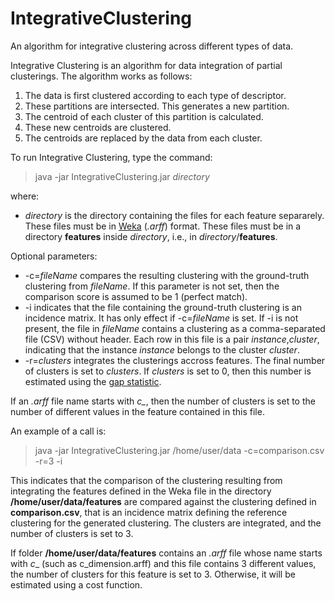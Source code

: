 # IntegrativeClustering
An algorithm for integrative clustering across different types of data.

Integrative Clustering is an algorithm for data integration of partial clusterings. The algorithm works as follows:

1. The data is first clustered according to each type of descriptor. 
2. These partitions are intersected. This generates a new partition.
3. The centroid of each cluster of this partition is calculated. 
4. These new centroids are clustered.
5. The centroids are replaced by the data from each cluster.

To run Integrative Clustering, type the command:

>java -jar IntegrativeClustering.jar _directory_

where:

* _directory_ is the directory containing the files for each feature separarely. These files must be in [Weka](http://www.cs.waikato.ac.nz/ml/weka/ "Weka") (_.arff_) format. These files must be in a directory __features__ inside _directory_, i.e., in _directory_/__features__.

Optional parameters:

* -c=_fileName_ compares the resulting clustering with the ground-truth clustering from _fileName_. If this parameter is not set, then the comparison score is assumed to be 1 (perfect match).
* -i indicates that the file containing the ground-truth clustering is an incidence matrix. It has only effect if -c=_fileName_ is set. If -i is not present, the file in _fileName_ contains a clustering as a comma-separated file (CSV) without header. Each row in this file is a pair _instance_,_cluster_, indicating that the instance _instance_ belongs to the cluster _cluster_.
* -r=_clusters_ integrates the clusterings accross features. The final number of clusters is set to _clusters_. If _clusters_ is set to 0, then this number is estimated using the [gap statistic](http://doi.wiley.com/10.1111/1467-9868.00293 "Gap statistic").

If an _.arff_ file name starts with *c_*, then the number of clusters is set to the number of different values in the feature contained in this file.

An example of a call is:

>java -jar IntegrativeClustering.jar /home/user/data -c=comparison.csv -r=3 -i

This indicates that the comparison of the clustering resulting from integrating the features defined in the Weka file in the directory __/home/user/data/features__ are compared against the clustering defined in __comparison.csv__, that is an incidence matrix defining the reference clustering for the generated clustering. The clusters are integrated, and the number of clusters is set to 3.

If folder __/home/user/data/features__ contains an _.arff_ file whose name starts with _c__ (such as c_dimension.arff) and this file contains 3 different values, the number of clusters for this feature is set to 3. Otherwise, it will be estimated using a cost function. 
